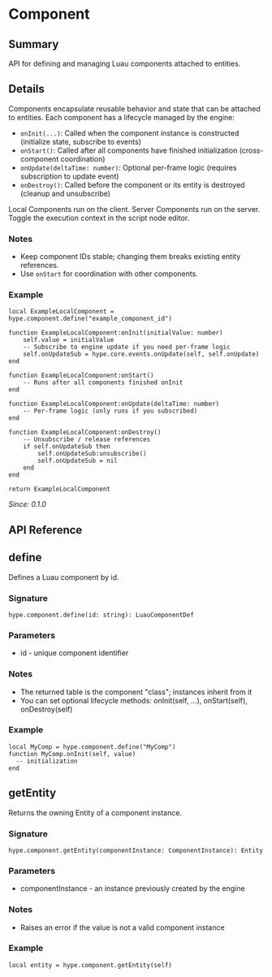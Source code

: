 # Component
## Summary
API for defining and managing Luau components attached to entities.

## Details
Components encapsulate reusable behavior and state that can be attached to entities.
Each component has a lifecycle managed by the engine:
- `onInit(...)`: Called when the component instance is constructed (initialize state, subscribe to events)
- `onStart()`: Called after all components have finished initialization (cross-component coordination)
- `onUpdate(deltaTime: number)`: Optional per-frame logic (requires subscription to update event)
- `onDestroy()`: Called before the component or its entity is destroyed (cleanup and unsubscribe)

Local Components run on the client.
Server Components run on the server. Toggle the execution context in the script node editor.

### Notes
- Keep component IDs stable; changing them breaks existing entity references.
- Use `onStart` for coordination with other components.

### Example
```luau
local ExampleLocalComponent = hype.component.define("example_component_id")

function ExampleLocalComponent:onInit(initialValue: number)
    self.value = initialValue
    -- Subscribe to engine update if you need per-frame logic
    self.onUpdateSub = hype.core.events.onUpdate(self, self.onUpdate)
end

function ExampleLocalComponent:onStart()
    -- Runs after all components finished onInit
end

function ExampleLocalComponent:onUpdate(deltaTime: number)
    -- Per-frame logic (only runs if you subscribed)
end

function ExampleLocalComponent:onDestroy()
    -- Unsubscribe / release references
    if self.onUpdateSub then
        self.onUpdateSub:unsubscribe()
        self.onUpdateSub = nil
    end
end

return ExampleLocalComponent
```

_Since: 0.1.0_

## API Reference

## define

Defines a Luau component by id.

### Signature

```luau
hype.component.define(id: string): LuauComponentDef
```

### Parameters
- id - unique component identifier

### Notes
- The returned table is the component "class"; instances inherit from it
- You can set optional lifecycle methods: onInit(self, ...), onStart(self), onDestroy(self)

### Example

```luau
local MyComp = hype.component.define("MyComp")
function MyComp.onInit(self, value)
  -- initialization
end
```

## getEntity

Returns the owning Entity of a component instance.

### Signature

```luau
hype.component.getEntity(componentInstance: ComponentInstance): Entity
```

### Parameters
- componentInstance - an instance previously created by the engine

### Notes
- Raises an error if the value is not a valid component instance

### Example

```luau
local entity = hype.component.getEntity(self)
```
